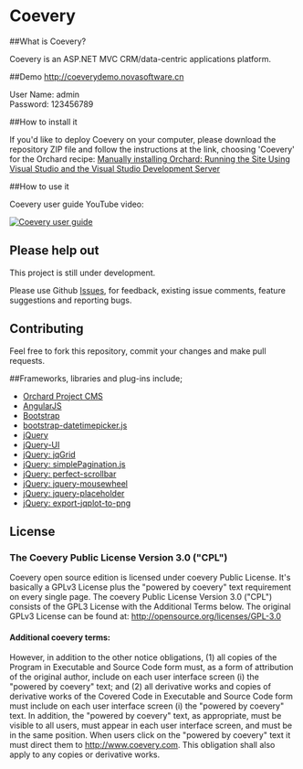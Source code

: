 Coevery
=======

##What is Coevery?

Coevery is an ASP.NET MVC CRM/data-centric applications platform.

##Demo
http://coeverydemo.novasoftware.cn

User Name: admin  
Password: 123456789 

##How to install it

If you'd like to deploy Coevery on your computer, please download the repository ZIP file and follow the instructions at the link, choosing 'Coevery' for the Orchard recipe: [Manually installing Orchard: Running the Site Using Visual Studio and the Visual Studio Development Server](http://docs.orchardproject.net/Documentation/Manually-installing-Orchard-zip-file#RunningtheSiteUsingVisualStudioandtheVisualStudioDevelopmentServer)

##How to use it

Coevery user guide YouTube video: 

[![Coevery user guide](http://img.youtube.com/vi/4g1N_P0-5WM/0.jpg)](http://www.youtube.com/watch?v=4g1N_P0-5WM)

Please help out
---------------
This project is still under development. 

Please use Github [Issues](https://github.com/lfurzewaddock/Coevery-Orchard/issues), for feedback, existing issue comments, feature suggestions and reporting bugs.

Contributing
------------
Feel free to fork this repository, commit your changes and make pull requests. 

##Frameworks, libraries and plug-ins include;

* [Orchard Project CMS](http://www.orchardproject.net/)
* [AngularJS](https://angularjs.org/)
* [Bootstrap](http://getbootstrap.com/)
* [bootstrap-datetimepicker.js](http://www.eyecon.ro/bootstrap-datepicker)
* [jQuery](http://jquery.com/)
* [jQuery-UI](http://jqueryui.com/)
* [jQuery: jqGrid](http://www.trirand.com/jqgridwiki/doku.php)
* [jQuery: simplePagination.js](http://flaviusmatis.github.io/simplePagination.js/)
* [jQuery: perfect-scrollbar](https://github.com/noraesae/perfect-scrollbar)
* [jQuery: jquery-mousewheel](https://github.com/jquery/jquery-mousewheel)
* [jQuery: jquery-placeholder](https://github.com/mathiasbynens/jquery-placeholder)
* [jQuery: export-jqplot-to-png](https://github.com/lsiden/export-jqplot-to-png)

## License
### The Coevery Public License Version 3.0 ("CPL")
Coevery open source edition is licensed under coevery Public License. It's basically a GPLv3 License plus the "powered by coevery" text requirement on every single page. The coevery Public License Version 3.0 ("CPL") consists of the GPL3 License with the Additional Terms below. The original GPLv3 License can be found at: http://opensource.org/licenses/GPL-3.0
#### Additional coevery terms:
However, in addition to the other notice obligations, (1) all copies of the Program in Executable and Source Code form must, as a form of attribution of the original author, include on each user interface screen (i) the "powered by coevery" text; and (2) all derivative works and copies of derivative works of the Covered Code in Executable and Source Code form must include on each user interface screen (i) the "powered by coevery" text. In addition, the "powered by coevery" text, as appropriate, must be visible to all users, must appear in each user interface screen, and must be in the same position. When users click on the "powered by coevery" text it must direct them to http://www.coevery.com. This obligation shall also apply to any copies or derivative works.
